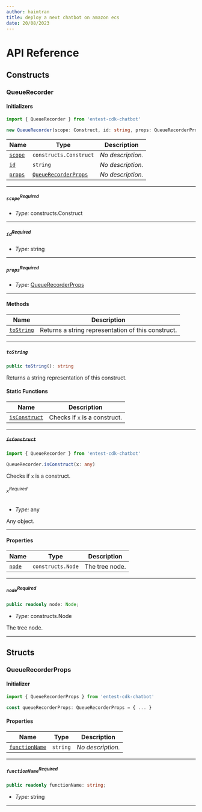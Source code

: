 ```yaml
---
author: haimtran
title: deploy a next chatbot on amazon ecs
date: 20/08/2023
---
```


# API Reference <a name="API Reference" id="api-reference"></a>

## Constructs <a name="Constructs" id="Constructs"></a>

### QueueRecorder <a name="QueueRecorder" id="entest-cdk-chatbot.QueueRecorder"></a>

#### Initializers <a name="Initializers" id="entest-cdk-chatbot.QueueRecorder.Initializer"></a>

```typescript
import { QueueRecorder } from 'entest-cdk-chatbot'

new QueueRecorder(scope: Construct, id: string, props: QueueRecorderProps)
```

| **Name** | **Type** | **Description** |
| --- | --- | --- |
| <code><a href="#entest-cdk-chatbot.QueueRecorder.Initializer.parameter.scope">scope</a></code> | <code>constructs.Construct</code> | *No description.* |
| <code><a href="#entest-cdk-chatbot.QueueRecorder.Initializer.parameter.id">id</a></code> | <code>string</code> | *No description.* |
| <code><a href="#entest-cdk-chatbot.QueueRecorder.Initializer.parameter.props">props</a></code> | <code><a href="#entest-cdk-chatbot.QueueRecorderProps">QueueRecorderProps</a></code> | *No description.* |

---

##### `scope`<sup>Required</sup> <a name="scope" id="entest-cdk-chatbot.QueueRecorder.Initializer.parameter.scope"></a>

- *Type:* constructs.Construct

---

##### `id`<sup>Required</sup> <a name="id" id="entest-cdk-chatbot.QueueRecorder.Initializer.parameter.id"></a>

- *Type:* string

---

##### `props`<sup>Required</sup> <a name="props" id="entest-cdk-chatbot.QueueRecorder.Initializer.parameter.props"></a>

- *Type:* <a href="#entest-cdk-chatbot.QueueRecorderProps">QueueRecorderProps</a>

---

#### Methods <a name="Methods" id="Methods"></a>

| **Name** | **Description** |
| --- | --- |
| <code><a href="#entest-cdk-chatbot.QueueRecorder.toString">toString</a></code> | Returns a string representation of this construct. |

---

##### `toString` <a name="toString" id="entest-cdk-chatbot.QueueRecorder.toString"></a>

```typescript
public toString(): string
```

Returns a string representation of this construct.

#### Static Functions <a name="Static Functions" id="Static Functions"></a>

| **Name** | **Description** |
| --- | --- |
| <code><a href="#entest-cdk-chatbot.QueueRecorder.isConstruct">isConstruct</a></code> | Checks if `x` is a construct. |

---

##### ~~`isConstruct`~~ <a name="isConstruct" id="entest-cdk-chatbot.QueueRecorder.isConstruct"></a>

```typescript
import { QueueRecorder } from 'entest-cdk-chatbot'

QueueRecorder.isConstruct(x: any)
```

Checks if `x` is a construct.

###### `x`<sup>Required</sup> <a name="x" id="entest-cdk-chatbot.QueueRecorder.isConstruct.parameter.x"></a>

- *Type:* any

Any object.

---

#### Properties <a name="Properties" id="Properties"></a>

| **Name** | **Type** | **Description** |
| --- | --- | --- |
| <code><a href="#entest-cdk-chatbot.QueueRecorder.property.node">node</a></code> | <code>constructs.Node</code> | The tree node. |

---

##### `node`<sup>Required</sup> <a name="node" id="entest-cdk-chatbot.QueueRecorder.property.node"></a>

```typescript
public readonly node: Node;
```

- *Type:* constructs.Node

The tree node.

---


## Structs <a name="Structs" id="Structs"></a>

### QueueRecorderProps <a name="QueueRecorderProps" id="entest-cdk-chatbot.QueueRecorderProps"></a>

#### Initializer <a name="Initializer" id="entest-cdk-chatbot.QueueRecorderProps.Initializer"></a>

```typescript
import { QueueRecorderProps } from 'entest-cdk-chatbot'

const queueRecorderProps: QueueRecorderProps = { ... }
```

#### Properties <a name="Properties" id="Properties"></a>

| **Name** | **Type** | **Description** |
| --- | --- | --- |
| <code><a href="#entest-cdk-chatbot.QueueRecorderProps.property.functionName">functionName</a></code> | <code>string</code> | *No description.* |

---

##### `functionName`<sup>Required</sup> <a name="functionName" id="entest-cdk-chatbot.QueueRecorderProps.property.functionName"></a>

```typescript
public readonly functionName: string;
```

- *Type:* string

---



